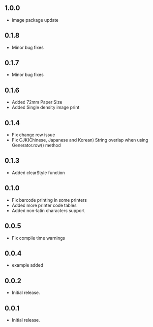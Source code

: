 ## 1.0.0

* image package update

## 0.1.8

* Minor bug fixes

## 0.1.7

* Minor bug fixes

## 0.1.6

* Added 72mm Paper Size 
* Added Single density image print

## 0.1.4

* Fix change row issue
* Fix CJK(Chinese, Japanese and Korean) String overlap when using Generator.row() method

## 0.1.3

* Added clearStyle function

## 0.1.0

* Fix barcode printing in some printers
* Added more printer code tables
* Added non-latin characters support

## 0.0.5

* Fix compile time warnings

## 0.0.4

* example added

## 0.0.2

* Initial release.

## 0.0.1

* Initial release.